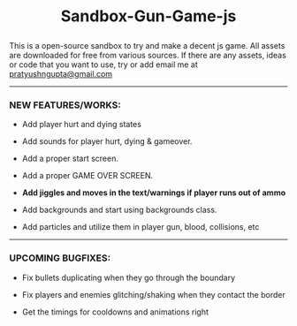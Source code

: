# <p style="text-align:center;">Sandbox-Gun-Game-js</p>

This is a open-source sandbox to try and make a decent js game. All assets are downloaded for free from various sources. If there are any assets, ideas or code that you want to use, try or add email me at [pratyushngupta@gmail.com](mailto:pratyushngupta@gmail.com)

---

### NEW FEATURES/WORKS:

- Add player hurt and dying states

- Add sounds for player hurt, dying & gameover.

- Add a proper start screen.

- Add a proper GAME OVER SCREEN.

- **Add jiggles and moves in the text/warnings if player runs out of ammo**

- Add backgrounds and start using backgrounds class.

- Add particles and utilize them in player gun, blood, collisions, etc

---

### UPCOMING BUGFIXES:

- Fix bullets duplicating when they go through the boundary

- Fix players and enemies glitching/shaking when they contact the border

- Get the timings for cooldowns and animations right